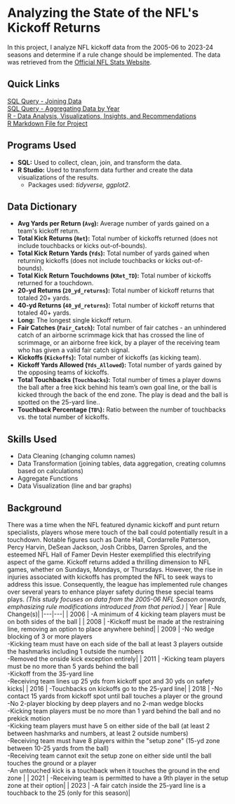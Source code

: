 # Analyzing the State of the NFL's Kickoff Returns
In this project, I analyze NFL kickoff data from the 2005-06 to 2023-24 seasons and determine if a rule change should be implemented. The data was retrieved from the [Official NFL Stats Website](https://www.nfl.com/stats/team-stats/).

## Quick Links
[SQL Query - Joining Data](https://github.com/andre-adkins/NFL-Kickoffs/blob/main/SQL%20Query%20-%20Kickoff_Data_Join.sql)<br>
[SQL Query - Aggregating Data by Year](https://github.com/andre-adkins/NFL-Kickoffs/blob/main/SQL%20Query%20-%20Kickoff_Data_Agg_by_Year.sql)<br>
[R - Data Analysis, Visualizations, Insights, and Recommendations](https://htmlpreview.github.io/?https://github.com/andre-adkins/NFL-Kickoffs/blob/main/NFL_Kickoffs.html) <br>
[R Markdown File for Project](https://github.com/andre-adkins/NFL-Kickoffs/blob/main/Analyzing_NFL_Kickoffs.Rmd)


## Programs Used
+ **SQL:** Used to collect, clean, join, and transform the data. <be>
+ **R Studio:** Used to transform data further and create the data visualizations of the results.
  + Packages used: *tidyverse, ggplot2*.

## Data Dictionary
  + **Avg Yards per Return (`Avg`):** Average number of yards gained on a team's kickoff return.<br>
  + **Total Kick Returns (`Ret`):** Total number of kickoffs returned (does not include touchbacks or kicks out-of-bounds).<br>
  + **Total Kick Return Yards (`Yds`):** Total number of yards gained when returning kickoffs (does not include touchbacks or kicks out-of-bounds).<br>
  + **Total Kick Return Touchdowns (`KRet_TD`):** Total number of kickoffs returned for a touchdown.<br>
  + **20-yd Returns (`20_yd_returns`):** Total number of kickoff returns that totaled 20+ yards.<br>
  + **40-yd Returns (`40_yd_returns`):** Total number of kickoff returns that totaled 40+ yards.<br>
  + **Long:** The longest single kickoff return.<br>
  + **Fair Catches (`Fair_Catch`):** Total number of fair catches - an unhindered catch of an airborne scrimmage kick that has crossed the line of scrimmage, or an airborne free kick, by a player of the receiving team who has given a valid fair catch signal.<br>
  + **Kickoffs (`Kickoffs`):** Total number of kickoffs (as kicking team).<br>
  + **Kickoff Yards Allowed (`Yds_Allowed`):** Total number of yards gained by the opposing teams of kickoffs.<br>
  + **Total Touchbacks (`Touchbacks`):** Total number of times a player downs the ball after a free kick behind his team’s own goal line, or the ball is kicked through the back of the end zone. The play is dead and the ball is spotted on the 25-yard line..<br>
  + **Touchback Percentage (`TB%`):** Ratio between the number of touchbacks vs. the total number of kickoffs.<br>

## Skills Used
- Data Cleaning (changing column names)
- Data Transformation (joining tables, data aggregation, creating columns based on calculations)
- Aggregate Functions
- Data Visualization (line and bar graphs)

## Background
There was a time when the NFL featured dynamic kickoff and punt return specialists, players whose mere touch of the ball could potentially result in a touchdown. Notable figures such as Dante Hall, Cordarrelle Patterson, Percy Harvin, DeSean Jackson, Josh Cribbs, Darren Sproles, and the esteemed NFL Hall of Famer Devin Hester exemplified this electrifying aspect of the game. Kickoff returns added a thrilling dimension to NFL games, whether on Sundays, Mondays, or Thursdays. However, the rise in injuries associated with kickoffs has prompted the NFL to seek ways to address this issue. Consequently, the league has implemented rule changes over several years to enhance player safety during these special teams plays. *(This study focuses on data from the 2005-06 NFL Season onwards, emphasizing rule modifications introduced from that period.)*
| Year | Rule Change(s)|
|---|---|
| 2006 | -A minimum of 4 kicking team players must be on both sides of the ball |
| 2008 | -Kickoff must be made at the restraining line, removing an option to place anywhere behind|
| 2009 | -No wedge blocking of 3 or more players <br>-Kicking team must have on each side of the ball at least 3 players outside the hashmarks including 1 outside the numbers <br>-Removed the onside kick exception entirely|
| 2011 | -Kicking team players must be no more than 5 yards behind the ball <br>-Kickoff from the 35-yard line <br>-Receiving team lines up 25 yds from kickoff spot and 30 yds on safety kicks|
| 2016 | -Touchbacks on kickoffs go to the 25-yard line|
| 2018 | -No contact 15 yards from kickoff spot until ball touches a player or the ground<br>-No 2-player blocking by deep players and no 2-man wedge blocks <br>-Kicking team players must be no more than 1 yard behind the ball and no prekick motion<br>-Kicking team players must have 5 on either side of the ball (at least 2 between hashmarks and numbers, at least 2 outside numbers)<br>-Receiving team must have 8 players within the "setup zone" (15-yd zone between 10-25 yards from the ball)<br>-Receiving team cannot exit the setup zone on either side until the ball touches the ground or a player<br>-An untouched kick is a touchback when it touches the ground in the end zone |
| 2021 | -Receiving team is permitted to have a 9th player in the setup zone at their option|
| 2023 | -A fair catch inside the 25-yard line is a touchback to the 25 (only for this season)|
